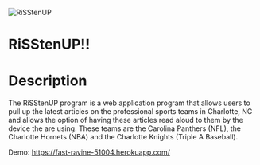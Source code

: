 ![RiSStenUP](https://user-images.githubusercontent.com/51678140/71005169-2dec9100-20b1-11ea-86c5-586b0c1e22e6.png)

# RiSStenUP!!

# Description
The RiSStenUP program is a web application program that allows users to pull up the latest articles on the professional sports teams in Charlotte, NC and allows the option of having these articles read aloud to them by the device the are using. These teams are the Carolina Panthers (NFL), the Charlotte Hornets (NBA) and the Charlotte Knights (Triple A Baseball).

Demo: https://fast-ravine-51004.herokuapp.com/


